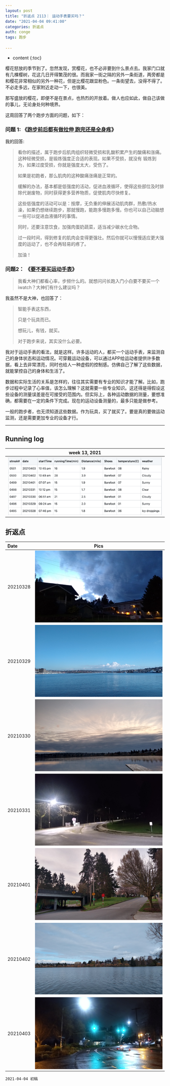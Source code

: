 ```yaml
---
layout: post
title: "折返点 2113｜ 运动手表要买吗？"
date: "2021-04-04 09:41:00"
categories: 折返点
auth: conge
tags: 跑步

---
```

* content
{:toc}

樱花怒放的季节到了。忽然发现，赏樱花，也不必非要到什么景点去。我家门口就有几棵樱树，花这几日开得繁茂的很。而我家一街之隔的另外一条街道，两旁都是和樱花非常相似的另外一种花，但是比樱花跟显粉色。一条街望去，没得不得了。不必走多远，在家附近走动一下，也很美。

那写盛放的樱花，即便不是在景点，也热烈的开放着。做人也应如此，做自己该做的事儿，无论身处何种境界。

这周回答了两个跑步方面的问题，如下：





### 问题 1: 《[跑步前后都有做拉伸 跑完还是全身疼](https://www.douban.com/group/topic/218407295/)》

我的回答:
> 看你的描述，属于跑步后肌肉组织轻微受损和乳酸积累产生的酸痛和涨痛。这种轻微受损，是锻炼强度正合适的表现。如果不受损，就没有 锻炼到为，如果过度受损，你就是强度太大，受伤了。
> 
> 如果是初跑者，那么肌肉的这种酸痛涨痛是正常的。
> 
> 缓解的办法，基本都是低强度的活动，促进血液循环，使得这些部位及时排除代谢废物，同时获得更多营养物质，促使肌肉尽快修复。
> 
> 这些低强度的活动可以是：按摩，无负重的伸展活动肌肉群，热敷/热水澡，如果仍想继续跑步，那就慢跑，能跑多慢跑多慢。你也可以自己动脑想一些可以促进血液循环的事情。
> 
> 同时，还要注意饮食，加强肉蛋奶蔬菜，适当减少碳水化合物。
> 
> 过一段时间，得到修复的肌肉会变得更强壮。然后你就可以慢慢适应更大强度的运动了，也不会再轻易的疼了。
> 
> 加油！


### 问题2： 《[要不要买运动手表](https://www.douban.com/group/topic/218609225/)》

> 我看大神们都看心率，步频什么的。就想问问长跑入门小白要不要买一个iwatch？大神们有什么建议吗？

我虽然不是大神，也回答了：

> 智能手表这东西，
>
> 只是个玩具而已。
> 
> 想玩儿，有钱，就买。
> 
> 对于跑步来说，其实没什么必要。

我对于运动手表的看法，就是这样。许多运动的人，都买一个运动手表，来监测自己的身体状态和运动情况。可穿戴运动设备，可以通过APP给运动者提供许多数据，看上去非常漂亮，同时也给人一种虚假的控制感。仿佛自己了解了这些数据，就能掌控自己的身体和生活了。

数据和实际生活的关系是怎样的，往往其实需要有专业的知识才能了解。比如，跑步过程中记录了心率值，该怎么理解？这就需要一些专业知识。这还得是得假设这些设备的测量误差是在可接受的范围内。但实际上，各种运动数据的测量，要想准确，都需要在一定的条件下完成。现在的运动设备测量的，最多只能是做参考。

一般的跑步者，也无须知道这些数据。作为玩具，买了就买了。要是真的要做运动监测，还是需要更加专业的设备才行。

----

## Running log

|week 13, 2021|
|:----:|
|![Running log, week 13, 2021](/assets/images/折返点/2021_wk13.png)|


## 折返点

|Date|Pics|
|:----|:----:|
|20210328|![20210328.jpg](/assets/images/折返点/20210328.jpg)  |
|20210329|![20210329.jpg](/assets/images/折返点/20210329.jpg)  |
|20210330|![20210330.jpg](/assets/images/折返点/20210330.jpg)  |
|20210331|![20210331.jpg](/assets/images/折返点/20210331.jpg)  |
|20210401|![20210401.jpg](/assets/images/折返点/20210401.jpg)  |
|20210402|![20210402.jpg](/assets/images/折返点/20210402.jpg)  |
|20210403|![20210403.jpg](/assets/images/折返点/20210403.jpg)  |


```
2021-04-04 初稿
```